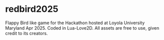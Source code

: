 # redbird2025
Flappy Bird like game for the Hackathon hosted at Loyola University Maryland Apr 2025. Coded in Lua-Love2D. All assets are free to use, given credit to its creators.
